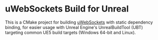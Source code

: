 # uWebSockets Build for Unreal

This is a CMake project for building [uWebSockets](https://github.com/uNetworking/uWebSockets) with static dependency binding, for easier usage with Unreal Engine's UnrealBuildTool (UBT) targeting common UE5 build targets (Windows 64-bit and Linux).
